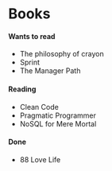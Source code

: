 Books
=====

#### Wants to read

-	The philosophy of crayon
-	Sprint
-	The Manager Path

#### Reading

-	Clean Code
-	Pragmatic Programmer
-	NoSQL for Mere Mortal

#### Done

-	88 Love Life
